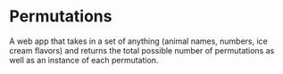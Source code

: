 # Permutations

A web app that takes in a set of anything (animal names, numbers, ice cream flavors) and returns the total possible number of permutations as well as an instance of each permutation.
